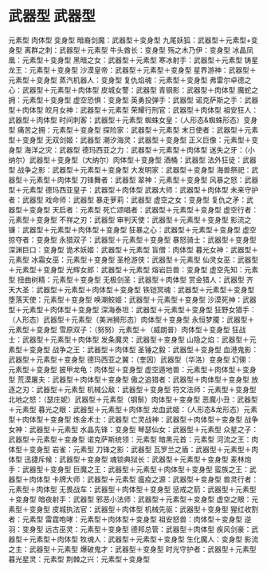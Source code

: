 # 武器型 武器型
元素型
肉体型
变身型
暗裔剑魔：武器型＋变身型
九尾妖狐：武器型＋元素型+变身型
离群之刺：武器型＋元素型
牛头酋长：变身型
殇之木乃伊：变身型
冰晶凤凰：元素型＋变身型
黑暗之女：武器型＋元素型
寒冰射手：武器型＋元素型
铸星龙王：元素型＋变身型
沙漠皇帝：武器型＋元素型＋变身型
星界游神：武器型＋元素型＋变身型
蒸汽机器人：变身型
复仇焰魂：元素型＋变身型
弗雷尔卓德之心：武器型＋元素型＋肉体型
皮城女警：武器型
青钢影：武器型＋肉体型
魔蛇之拥：元素型＋变身型
虚空恐惧：变身型
英勇投弹手：武器型
诺克萨斯之手：武器型＋肉体型
皎月女神：武器型＋元素型
荣耀行刑官：武器型＋肉体型
祖安狂人：武器型＋肉体型
时间刺客：武器型＋元素型
蜘蛛女皇：（人形态&蜘蛛形态）变身型
痛苦之拥：元素型＋变身型
探险家：武器型＋元素型
末日使者：武器型＋元素型＋变身型
无双剑姬：武器型
潮汐海灵：武器型＋变身型
正义巨像：元素型＋变身型
海洋之灾：武器型
德玛西亚之力：武器型＋元素型＋肉体型
迷失之牙：（小纳尔）武器型＋变身型（大纳尔）肉体型＋变身型
酒桶：武器型
法外狂徒：武器型
战争之影：武器型＋元素型＋变身型
大发明家：武器型＋变身型
海兽祭祀：武器型＋元素型＋肉体型
刀锋舞者：武器型
翠神：元素型＋变身型
风暴之怒：武器型＋元素型
德玛西亚皇子：武器型＋肉体型
武器大师：武器型＋肉体型
未来守护者：武器型
戏命师：武器型
暴走萝莉：武器型
虚空之女：变身型
复仇之矛：武器型＋变身型
天启者：元素型
死亡颂唱者：武器型＋元素型＋变身型
虚空行者：元素型＋变身型
不祥之刃：武器型
审判天使：武器型＋元素型＋变身型
影流之镰：武器型＋元素型＋肉体型＋变身型
狂暴之心：武器型＋元素型＋变身型
虚空掠夺者：变身型
永猎双子：武器型＋元素型＋变身型
暴怒骑士：武器型＋变身型
深渊巨口：变身型
诡术妖姬：武器型＋元素型
盲僧：肉体型
暮光女神：武器型＋元素型
冰霜女巫：元素型＋变身型
圣枪游侠：武器型＋元素型
仙灵女巫：武器型＋元素型＋变身型
光辉女郎：武器型＋元素型
熔岩巨兽：变身型
虚空先知：元素型
扭曲树精：元素型＋变身型
无极剑圣：武器型＋肉体型
赏金猎人：武器型
齐天大圣：武器型＋元素型＋肉体型＋变身型
铁铠冥魂：武器型＋元素型＋变身型
堕落天使：元素型＋变身型
唤潮鲛姬：武器型＋元素型＋变身型
沙漠死神：武器型＋元素型＋肉体型＋变身型
深海泰坦：武器型＋元素型＋变身型
狂野女猎手：（人形态）武器型＋元素型（美洲狮形态）肉体型＋变身型
永恒梦魇：武器型＋元素型＋变身型
雪原双子：（努努）元素型＋（威朗普）肉体型＋变身型
狂战士：武器型＋元素型＋肉体型
发条魔灵：武器型＋变身型
山隐之焰：武器型＋元素型＋变身型
战争之王：武器型＋肉体型
圣锤之毅：武器型＋变身型
血港鬼影：武器型＋元素型＋变身型
德玛西亚之翼：（奎因）武器型（华洛）变身型
幻翎：元素型＋变身型
披甲龙龟：肉体型＋变身型
虚空遁地兽：元素型＋肉体型＋变身型
荒漠屠夫：武器型＋肉体型＋变身型
傲之追猎者：武器型＋肉体型＋变身型
放逐之刃：武器型＋元素型
机械公敌：武器型＋变身型
符文法师：元素型＋变身型
北地之怒：（瑟庄妮）武器型＋元素型（钢鬃）肉体型＋变身型
恶魔小丑：武器型＋元素型
暮光之眼：武器型＋元素型＋肉体型
龙血武姬：（人形态&龙形态）元素型＋肉体型＋变身型
炼金术士：武器型
亡灵战神：武器型＋肉体型＋变身型
战争女神：武器型＋元素型
水晶先锋：变身型
琴瑟仙女：武器型＋元素型
众星之子：武器型＋元素型＋变身型
诺克萨斯统领：元素型
暗黑元首：元素型
河流之王：肉体型＋变身型
岩雀：元素型
刀锋之影：武器型
瓦罗兰之盾：武器型＋元素型＋肉体型
迅捷斥候：武器型＋变身型
魂锁典狱长：武器型＋元素型＋变身型
麦林炮手：武器型＋变身型
巨魔之王：武器型＋元素型＋肉体型＋变身型
蛮族之王：武器型＋肉体型
卡牌大师：武器型＋元素型
瘟疫之源：武器型＋变身型
兽灵行者：元素型＋肉体型
无畏战车：武器型＋肉体型＋变身型
惩戒之箭：武器型＋元素型＋变身型
暗夜射手：武器型
邪恶小法师：武器型＋元素型＋变身型
虚空之眼：元素型＋变身型
皮城执法官：武器型＋肉体型
机械先驱：武器型＋变身型
猩红收割者：元素型
雷霆咆哮：元素型＋肉体型＋变身型
祖安怒兽：肉体型＋变身型
逆羽：变身型
远古巫灵：元素型＋变身型
德邦总管：武器型＋肉体型
疾风剑豪：武器型＋元素型＋肉体型
牧魂人：武器型＋元素型＋变身型
生化魔人：变身型
影流之主：武器型＋元素型
爆破鬼才：武器型＋变身型
时光守护者：武器型＋元素型
暮光星灵：元素型
荆棘之兴：元素型＋变身型